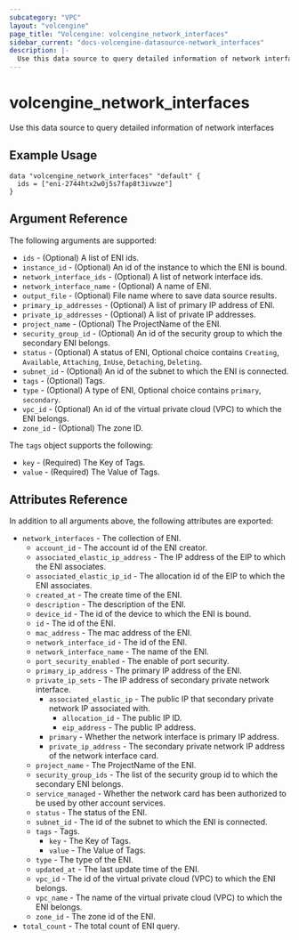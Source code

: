 ```yaml
---
subcategory: "VPC"
layout: "volcengine"
page_title: "Volcengine: volcengine_network_interfaces"
sidebar_current: "docs-volcengine-datasource-network_interfaces"
description: |-
  Use this data source to query detailed information of network interfaces
---
```

# volcengine_network_interfaces
Use this data source to query detailed information of network interfaces
## Example Usage
```hcl
data "volcengine_network_interfaces" "default" {
  ids = ["eni-2744htx2w0j5s7fap8t3ivwze"]
}
```
## Argument Reference
The following arguments are supported:
* `ids` - (Optional) A list of ENI ids.
* `instance_id` - (Optional) An id of the instance to which the ENI is bound.
* `network_interface_ids` - (Optional) A list of network interface ids.
* `network_interface_name` - (Optional) A name of ENI.
* `output_file` - (Optional) File name where to save data source results.
* `primary_ip_addresses` - (Optional) A list of primary IP address of ENI.
* `private_ip_addresses` - (Optional) A list of private IP addresses.
* `project_name` - (Optional) The ProjectName of the ENI.
* `security_group_id` - (Optional) An id of the security group to which the secondary ENI belongs.
* `status` - (Optional) A status of ENI, Optional choice contains `Creating`, `Available`, `Attaching`, `InUse`, `Detaching`, `Deleting`.
* `subnet_id` - (Optional) An id of the subnet to which the ENI is connected.
* `tags` - (Optional) Tags.
* `type` - (Optional) A type of ENI, Optional choice contains `primary`, `secondary`.
* `vpc_id` - (Optional) An id of the virtual private cloud (VPC) to which the ENI belongs.
* `zone_id` - (Optional) The zone ID.

The `tags` object supports the following:

* `key` - (Required) The Key of Tags.
* `value` - (Required) The Value of Tags.

## Attributes Reference
In addition to all arguments above, the following attributes are exported:
* `network_interfaces` - The collection of ENI.
    * `account_id` - The account id of the ENI creator.
    * `associated_elastic_ip_address` - The IP address of the EIP to which the ENI associates.
    * `associated_elastic_ip_id` - The allocation id of the EIP to which the ENI associates.
    * `created_at` - The create time of the ENI.
    * `description` - The description of the ENI.
    * `device_id` - The id of the device to which the ENI is bound.
    * `id` - The id of the ENI.
    * `mac_address` - The mac address of the ENI.
    * `network_interface_id` - The id of the ENI.
    * `network_interface_name` - The name of the ENI.
    * `port_security_enabled` - The enable of port security.
    * `primary_ip_address` - The primary IP address of the ENI.
    * `private_ip_sets` - The IP address of secondary private network interface.
        * `associated_elastic_ip` - The public IP that secondary private network IP associated with.
            * `allocation_id` - The public IP ID.
            * `eip_address` - The public IP address.
        * `primary` - Whether the network interface is primary IP address.
        * `private_ip_address` - The secondary private network IP address of the network interface card.
    * `project_name` - The ProjectName of the ENI.
    * `security_group_ids` - The list of the security group id to which the secondary ENI belongs.
    * `service_managed` - Whether the network card has been authorized to be used by other account services.
    * `status` - The status of the ENI.
    * `subnet_id` - The id of the subnet to which the ENI is connected.
    * `tags` - Tags.
        * `key` - The Key of Tags.
        * `value` - The Value of Tags.
    * `type` - The type of the ENI.
    * `updated_at` - The last update time of the ENI.
    * `vpc_id` - The id of the virtual private cloud (VPC) to which the ENI belongs.
    * `vpc_name` - The name of the virtual private cloud (VPC) to which the ENI belongs.
    * `zone_id` - The zone id of the ENI.
* `total_count` - The total count of ENI query.



